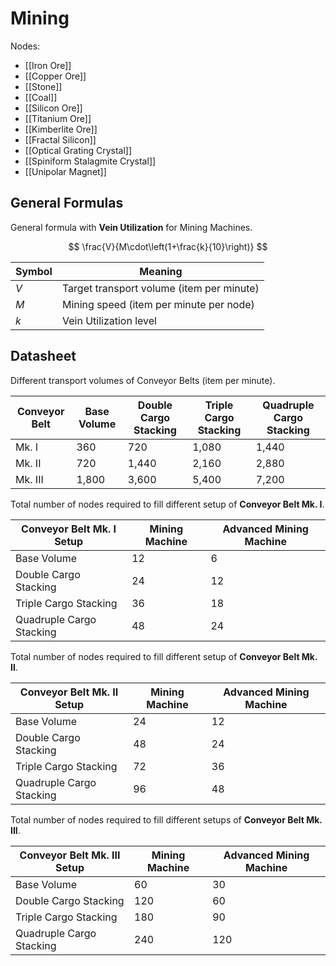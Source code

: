 # Mining

Nodes:
- [[Iron Ore]]
- [[Copper Ore]]
- [[Stone]]
- [[Coal]]
- [[Silicon Ore]]
- [[Titanium Ore]]
- [[Kimberlite Ore]]
- [[Fractal Silicon]]
- [[Optical Grating Crystal]]
- [[Spiniform Stalagmite Crystal]]
- [[Unipolar Magnet]]

## General Formulas

General formula with **Vein Utilization** for Mining Machines.

$$
\frac{V}{M\cdot\left(1+\frac{k}{10}\right)}
$$

| Symbol | Meaning                                   |
| ------ | ----------------------------------------- |
| $V$    | Target transport volume (item per minute) |
| $M$    | Mining speed (item per minute per node)   |
| $k$    | Vein Utilization level                    |

## Datasheet

Different transport volumes of Conveyor Belts (item per minute).

| Conveyor Belt | Base Volume | Double Cargo Stacking | Triple Cargo Stacking | Quadruple Cargo Stacking |
| ------------- | ----------- | --------------------- | --------------------- | ------------------------ |
| Mk. I         | 360         | 720                   | 1,080                 | 1,440                    |
| Mk. II        | 720         | 1,440                 | 2,160                 | 2,880                    |
| Mk. III       | 1,800       | 3,600                 | 5,400                 | 7,200                    |

Total number of nodes required to fill different setup of **Conveyor Belt Mk. I**.

| Conveyor Belt Mk. I Setup | Mining Machine | Advanced Mining Machine |
| ------------------------- | -------------- | ----------------------- |
| Base Volume               | 12             | 6                       |
| Double Cargo Stacking     | 24             | 12                      |
| Triple Cargo Stacking     | 36             | 18                      |
| Quadruple Cargo Stacking  | 48             | 24                      |

Total number of nodes required to fill different setup of **Conveyor Belt Mk. II**.

| Conveyor Belt Mk. II Setup | Mining Machine | Advanced Mining Machine |
| -------------------------- | -------------- | ----------------------- |
| Base Volume                | 24             | 12                      |
| Double Cargo Stacking      | 48             | 24                      |
| Triple Cargo Stacking      | 72             | 36                      |
| Quadruple Cargo Stacking   | 96             | 48                      |

Total number of nodes required to fill different setups of **Conveyor Belt Mk. III**.

| Conveyor Belt Mk. III Setup | Mining Machine | Advanced Mining Machine |
| --------------------------- | -------------- | ----------------------- |
| Base Volume                 | 60             | 30                      |
| Double Cargo Stacking       | 120            | 60                      |
| Triple Cargo Stacking       | 180            | 90                      |
| Quadruple Cargo Stacking    | 240            | 120                     |
